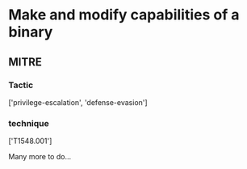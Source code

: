 # Make and modify capabilities of a binary

## MITRE

### Tactic
['privilege-escalation', 'defense-evasion']

### technique
['T1548.001']

Many more to do...
